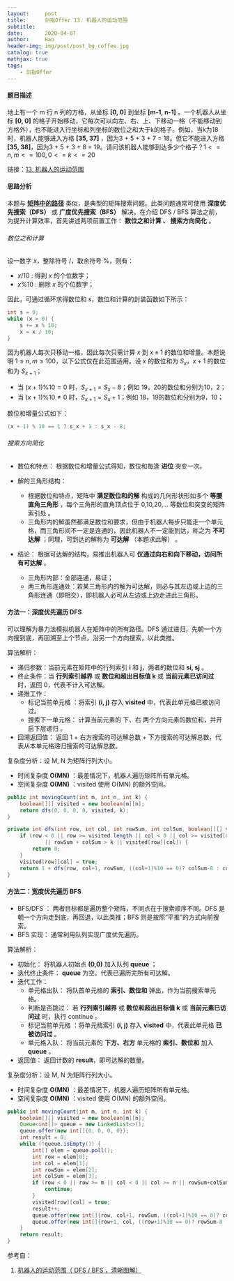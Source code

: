 ```yaml
---
layout:     post
title:      剑指Offer 13. 机器人的运动范围
subtitle:   
date:       2020-04-07
author:     Hao
header-img: img/post/post_bg_coffee.jpg
catalog: true
mathjax: true
tags:
    - 剑指Offer
---
```


#### 题目描述

地上有一个 m 行 n 列的方格，从坐标 **[0, 0]** 到坐标 **[m-1, n-1]** 。一个机器人从坐标 **[0, 0]** 的格子开始移动，它每次可以向左、右、上、下移动一格（不能移动到方格外），也不能进入行坐标和列坐标的数位之和大于k的格子。例如，当k为18时，机器人能够进入方格 **[35, 37]** ，因为3 + 5 + 3 + 7 = 18。但它不能进入方格 **[35, 38]**，因为3 + 5 + 3 + 8 = 19。请问该机器人能够到达多少个格子？$1 <= n,m <= 100, 0 <= k <= 20$

链接：[13. 机器人的运动范围](https://leetcode-cn.com/problems/ji-qi-ren-de-yun-dong-fan-wei-lcof)

#### 思路分析

本题与 [**矩阵中的路径**](https://newbiecoder-hao.github.io/2020/04/07/%E5%89%91%E6%8C%87Offer-13.-%E6%9C%BA%E5%99%A8%E4%BA%BA%E7%9A%84%E8%BF%90%E5%8A%A8%E8%8C%83%E5%9B%B4/) 类似，是典型的矩阵搜索问题。此类问题通常可使用 **深度优先搜索（DFS）** 或 **广度优先搜索（BFS）** 解决。在介绍 DFS / BFS 算法之前，为提升计算效率，首先讲述两项前置工作： **数位之和计算 、 搜索方向简化** 。

###### 数位之和计算

设一数字 $x$，整除符号 $/$，取余符号 $\%$，则有：

+ $x  /  10$ : 得到 $x$ 的个位数字；
+ $x \% 10$ : 删除 $x$ 的个位数字；

因此，可通过循环求得数位和 $s$，数位和计算的封装函数如下所示：

```java
int s = 0;
while (x > 0) {
    s += x % 10;
    x = x / 10;
}
```

因为机器人每次只移动一格，因此每次只需计算 $x$ 到 $x \pm 1$ 的数位和增量。本题说明 $1 \leq n,m \leq 100$，以下公式仅在此范围适用。设 $x$ 的数位和为 $S_x$，$x+1$ 的数位和为 $S_{x+1}$；

+ 当 $(x+1) \% 10 = 0$ 时，$S_{x+1} = S_x- 8$；例如 19，20的数位和分别为10，2；
+ 当 $(x+1) \% 10 \neq 0$ 时，$S_{x+1} = S_x + 1$；例如 18，19的数位和分别为9，10；

数位和增量公式如下：

```java
(x + 1) % 10 == 1 ? s_x + 1 : s_x - 8;
```

###### 搜索方向简化

+ 数位和特点： 根据数位和增量公式得知，数位和每逢 **进位** 突变一次。

+ 解的三角形结构：
    - 根据数位和特点，矩阵中 **满足数位和的解** 构成的几何形状形如多个 **等腰直角三角形** ，每个三角形的直角顶点位于 0,10,20,... 等数位和突变的矩阵索引处 。
    - 三角形内的解虽然都满足数位和要求，但由于机器人每步只能走一个单元格，而三角形间不一定是连通的，因此机器人不一定能到达，称之为 **不可达解** ；同理，可到达的解称为 **可达解** （本题求此解） 。

+ 结论： 根据可达解的结构，易推出机器人可 **仅通过向右和向下移动，访问所有可达解** 。
    - 三角形内部：全部连通，易证；
    - 两三角形连通处：若某三角形内的解为可达解，则必与其左边或上边的三角形连通（即相交），即机器人必可从左边或上边走进此三角形。

#### 方法一：深度优先遍历 DFS

可以理解为暴力法模拟机器人在矩阵中的所有路径。DFS 通过递归，先朝一个方向搜到底，再回溯至上个节点，沿另一个方向搜索，以此类推。

算法解析：

+ 递归参数：当前元素在矩阵中的行列索引 **i** 和 **j**，两者的数位和 **si, sj** 。
+ 终止条件：当 **行列索引越界** 或 **数位和超出目标值 k** 或 **当前元素已访问过** 时，返回 0，代表不计入可达解。
+ 递推工作：
    - 标记当前单元格 ：将索引 **(i, j)** 存入 **visited** 中，代表此单元格已被访问过。
    - 搜索下一单元格： 计算当前元素的 下、右 两个方向元素的数位和，并开启下层递归 。
+ 回溯返回值： 返回 1 + 右方搜索的可达解总数 + 下方搜索的可达解总数，代表从本单元格递归搜索的可达解总数。

复杂度分析：设 M, N 为矩阵行列大小。
+ 时间复杂度 **O(MN)** ：最差情况下，机器人遍历矩阵所有单元格。
+ 空间复杂度 **O(MN)** ：visited 使用 O(MN) 的额外空间。

```java
public int movingCount(int m, int n, int k) {
    boolean[][] visited = new boolean[m][n];
    return dfs(0, 0, 0, 0, visited, k);
}

private int dfs(int row, int col, int rowSum, int colSum, boolean[][] visited, int k) {
    if (row < 0 || row >= visited.length || col < 0 || col >= visited[0].length
            || rowSum + colSum > k || visited[row][col]) {
        return 0;
    }
    visited[row][col] = true;
    return 1 + dfs(row, col+1, rowSum, ((col+1)%10 == 0)? colSum-8 : colSum+1, visited, k) + dfs(row+1, col, ((row+1)%10 == 0 )? rowSum-8 : rowSum+1, colSum, visited, k);
}
```

#### 方法二：宽度优先遍历 BFS

+ BFS/DFS ： 两者目标都是遍历整个矩阵，不同点在于搜索顺序不同。DFS 是朝一个方向走到底，再回退，以此类推；BFS 则是按照“平推”的方式向前搜索。
+ BFS 实现： 通常利用队列实现广度优先遍历。

算法解析：

+ 初始化： 将机器人初始点 **(0,0)** 加入队列 **queue** ；
+ 迭代终止条件： **queue** 为空。代表已遍历完所有可达解。
+ 迭代工作：
    - 单元格出队： 将队首单元格的 **索引、数位和** 弹出，作为当前搜索单元格。
    - 判断是否跳过： 若 **行列索引越界** 或 **数位和超出目标值 k** 或 **当前元素已访问过** 时，执行 continue 。
    - 标记当前单元格 ：将单元格索引 **(i, j)** 存入 **visited** 中，代表此单元格 **已被访问过** 。
    - 单元格入队： 将当前元素的 **下方、右方** 单元格的 **索引、数位和** 加入 **queue** 。
+ 返回值： 返回计数的 **result**，即可达解的数量。

复杂度分析：设 M, N 为矩阵行列大小。
+ 时间复杂度 **O(MN)** ：最差情况下，机器人遍历矩阵所有单元格。
+ 空间复杂度 **O(MN)** ：visited 使用 O(MN) 的额外空间。

```java
public int movingCount(int m, int n, int k) {
    boolean[][] visited = new boolean[m][n];
    Queue<int[]> queue = new LinkedList<>();
    queue.offer(new int[]{0, 0, 0, 0});
    int result = 0;
    while (!queue.isEmpty()) {
        int[] elem = queue.poll();
        int row = elem[0];
        int col = elem[1];
        int rowSum = elem[2];
        int colSum = elem[3];
        if (row < 0 || row >= m || col < 0 || col >= n || rowSum+colSum > k || visited[row][col]) {
            continue;
        }
        visited[row][col] = true;
        result++;
        queue.offer(new int[]{row, col+1, rowSum, ((col+1)%10 == 0)? colSum-8 : colSum+1});
        queue.offer(new int[]{row+1, col, ((row+1)%10 == 0)? rowSum-8 : rowSum+1, colSum});
    }
    return result;
}
```

参考自：
1. [机器人的运动范围（ DFS / BFS ，清晰图解）](https://leetcode-cn.com/problems/ji-qi-ren-de-yun-dong-fan-wei-lcof/solution/mian-shi-ti-13-ji-qi-ren-de-yun-dong-fan-wei-dfs-b/)